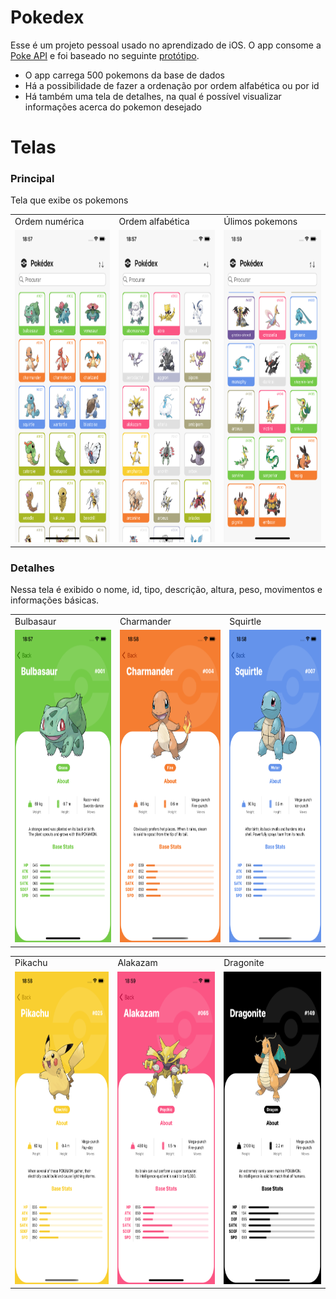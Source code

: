 # Pokedex

Esse é um projeto pessoal usado no aprendizado de iOS. 
O app consome a [Poke API](https://pokeapi.co/) e foi baseado no seguinte [protótipo](https://www.figma.com/community/file/979132880663340794).

- O app carrega 500 pokemons da base de dados
- Há a possibilidade de fazer a ordenação por ordem alfabética ou por id
- Há também uma tela de detalhes, na qual é possível visualizar informações acerca do pokemon desejado

# Telas

### Principal

Tela que exibe os pokemons

<table>
  <tr>
    <td>Ordem numérica</td>
    <td>Ordem alfabética</td>
    <td>Úlimos pokemons</td>
  </tr>
  <tr>
    <td><img src="https://github.com/marcelosimim/pokedex/blob/main/Screenshots/mainscreen.png" height=500></td>
    <td><img src="https://github.com/marcelosimim/pokedex/blob/main/Screenshots/sortbynumber.png" height=500> </td>
    <td><img src="https://github.com/marcelosimim/pokedex/blob/main/Screenshots/allpokemons.png" height=500></td>
  </tr>
 </table>

### Detalhes

Nessa tela é exibido o nome, id, tipo, descrição, altura, peso, movimentos e informações básicas. 

<table>
  <tr>
    <td>Bulbasaur</td>
    <td>Charmander</td>
    <td>Squirtle</td>
  </tr>
  <tr>
    <td><img src="https://github.com/marcelosimim/pokedex/blob/main/Screenshots/bulbasaur.png" height=500></td>
    <td><img src="https://github.com/marcelosimim/pokedex/blob/main/Screenshots/charmander.png" height=500></td>
    <td><img src="https://github.com/marcelosimim/pokedex/blob/main/Screenshots/squirtle.png" height=500> </td>
  </tr>
 </table>
 
 <table>
  <tr>
    <td>Pikachu</td>
    <td>Alakazam</td>
    <td>Dragonite</td>
  </tr>
  <tr>
    <td><img src="https://github.com/marcelosimim/pokedex/blob/main/Screenshots/pikachu.png" height=500></td>
    <td><img src="https://github.com/marcelosimim/pokedex/blob/main/Screenshots/alakazam.png" height=500></td>
    <td><img src="https://github.com/marcelosimim/pokedex/blob/main/Screenshots/dragonite.png" height=500> </td>
  </tr>
 </table>
